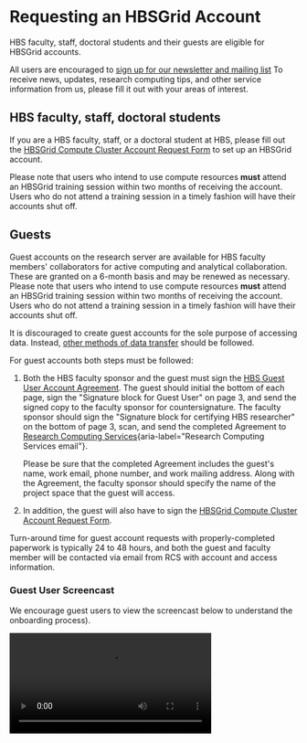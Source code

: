 # Requesting an HBSGrid Account

HBS faculty, staff, doctoral students and their guests are eligible
for HBSGrid accounts.

All users are encouraged to [sign up for our newsletter and mailing
list](https://training.rcs.hbs.org/newsletter) To receive news,
updates, research computing tips, and other service information from
us, please fill it out with your areas of interest.


## HBS faculty, staff, doctoral students

If you are a HBS faculty, staff, or a doctoral student at HBS, please
fill out the [HBSGrid Compute Cluster Account Request
Form](https://forms.office.com/Pages/ResponsePage.aspx?id=Tlb9CUK_IUOPLbjkgvhjXMoIB6PHisBIlawtyGb7ibhUMTZFSlcwTEZSQjZTT0MwNU5LQkw3RjJGRS4u)
to set up an HBSGrid account.

Please note that users who intend to use compute resources **must**
attend an HBSGrid training session within two months of receiving the
account. Users who do not attend a training session in a timely
fashion will have their accounts shut off.

## Guests

Guest accounts on the research server are available for HBS faculty
members' collaborators for active computing and analytical
collaboration. These are granted on a 6-month basis and may be renewed
as necessary. Please note that users who intend to use compute
resources **must** attend an HBSGrid training session within two
months of receiving the account. Users who do not attend a training
session in a timely fashion will have their accounts shut off.

It is discouraged to create guest accounts for the sole purpose of
accessing data. Instead, [other methods of data
transfer](https://www.hbs.edu/research-computing-services/data-practices/transferring-data/Pages/default.aspx)
should be followed.

For guest accounts both steps must be followed:

1.  Both the HBS faculty sponsor and the guest must sign the [HBS
    Guest User Account
    Agreement](https://www.hbs.edu/research-computing-services/Shared%20Documents/Grid/rcs_guest_user_account_agreement.pdf).
    The guest should initial the bottom of each page, sign the
    "Signature block for Guest User" on page 3, and send the signed
    copy to the faculty sponsor for countersignature. The faculty
    sponsor should sign the "Signature block for certifying HBS
    researcher" on the bottom of page 3, scan, and send the completed
    Agreement to [Research Computing
    Services](mailto:research@hbs.edu){aria-label="Research Computing
    Services email"}.

    Please be sure that the completed Agreement includes the guest's
    name, work email, phone number, and work mailing address. Along
    with the Agreement, the faculty sponsor should specify the name of
    the project space that the guest will access.

2.  In addition, the guest will also have to sign the [HBSGrid Compute
    Cluster Account Request
    Form](https://forms.office.com/Pages/ResponsePage.aspx?id=Tlb9CUK_IUOPLbjkgvhjXMoIB6PHisBIlawtyGb7ibhUMTZFSlcwTEZSQjZTT0MwNU5LQkw3RjJGRS4u).

Turn-around time for guest account requests with properly-completed
paperwork is typically 24 to 48 hours, and both the guest and faculty
member will be contacted via email from RCS with account and access
information.

### Guest User Screencast

We encourage guest users to view the screencast below to understand
the onboarding process).

<video width="70%" controls>
  <source src="../media/screencast_project_5_8_20.mp4" type="video/mp4">
Your browser does not support the video tag.
</video>
